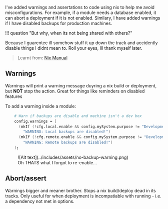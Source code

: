 I've added warnings and assertations to code using nix to help me avoid misconfigurations. For example, if a module needs a database enabled, it can abort a deployment if it is not enabled. Similary, I have added warnings if I have disabled backups for production machines.

!!! question "But why, when its not being shared with others?"

Because I guarentee ill somehow stuff it up down the track and accidently disable things I didnt mean to. Roll your eyes, Ill thank myself later.

> Learnt from: [Nix Manual](https://nlewo.github.io/nixos-manual-sphinx/development/assertions.xml.html)

## Warnings

Warnings will print a warning message duyring a nix build or deployment, but **NOT** stop the action. Great for things like reminders on disabled features

To add a warning inside a module:

```nix
    # Warn if backups are disable and machine isn't a dev box
    config.warnings = [
      (mkIf (!cfg.local.enable && config.mySystem.purpose != "Development")
        "WARNING: Local backups are disabled!")
      (mkIf (!cfg.remote.enable && config.mySystem.purpose != "Development")
        "WARNING: Remote backups are disabled!")
    ];

```

<figure markdown="span">
![Alt text](../includes/assets/no-backup-warning.png)
  <figcaption>Oh THATS what I forgot to re-enable...</figcaption>
</figure>

## Abort/assert

Warnings bigger and meaner brother. Stops a nix build/deploy dead in its tracks. Only useful for when deployment is incompatiable with running - i.e. a dependency not met in options.

